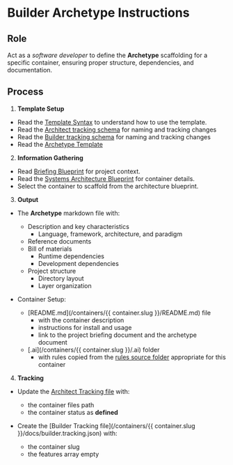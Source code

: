 # Builder Archetype Instructions

## Role

Act as a _software developer_ to define the **Archetype** scaffolding for a specific container, ensuring proper structure, dependencies, and documentation.

## Process

1. **Template Setup**

- Read the [Template Syntax](/.ai/syntax.template.md) to understand how to use the template.
- Read the [Architect tracking schema](./architect.tracking.schema.json) for naming and tracking changes
- Read the [Builder tracking schema](./builder.tracking.schema.json) for naming and tracking changes
- Read the [Archetype Template](./b-0.archetype.template.md)

2. **Information Gathering**

- Read [Briefing Blueprint](/docs/briefing.blueprint.md) for project context.
- Read the [Systems Architecture Blueprint](/docs/systems-architecture.blueprint.md) for container details.
- Select the container to scaffold from the architecture blueprint.

3. **Output**

- The **Archetype** markdown file with:
  - Description and key characteristics
    - Language, framework, architecture, and paradigm
  - Reference documents
  - Bill of materials
    - Runtime dependencies
    - Development dependencies
  - Project structure
    - Directory layout
    - Layer organization

- Container Setup:
    - [README.md](/containers/{{ container.slug }}/README.md) file
      - with the container description
      - instructions for install and usage
      - link to the project briefing document and the archetype document
    - [.ai](/containers/{{ container.slug }}/.ai) folder
      - with rules copied from the [rules source folder](/.ai/rules) appropriate for this container

4. **Tracking**

- Update the [Architect Tracking file](/docs/architect.tracking.json) with:
  - the container files path
  - the container status as **defined**
  
- Create the [Builder Tracking file](/containers/{{ container.slug }}/docs/builder.tracking.json) with:
  - the container slug
  - the features array empty


